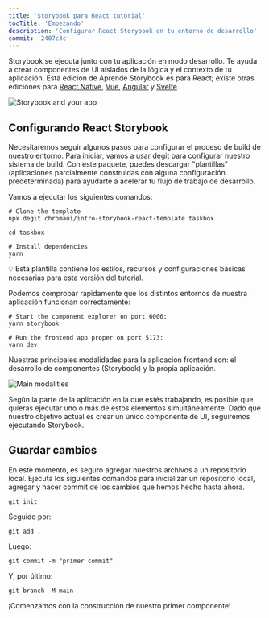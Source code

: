 ```yaml
---
title: 'Storybook para React tutorial'
tocTitle: 'Empezando'
description: 'Configurar React Storybook en tu entorno de desarrollo'
commit: '2407c3c'
---
```


Storybook se ejecuta junto con tu aplicación en modo desarrollo. Te ayuda a crear componentes de UI aislados de la lógica y el contexto de tu aplicación. Esta edición de Aprende Storybook es para React; existe otras ediciones para [React Native](/intro-to-storybook/react-native/es/get-started), [Vue](/intro-to-storybook/vue/es/get-started), [Angular](/intro-to-storybook/angular/es/get-started) y [Svelte](/intro-to-storybook/svelte/es/get-started).

![Storybook and your app](/intro-to-storybook/storybook-relationship.jpg)

## Configurando React Storybook

Necesitaremos seguir algunos pasos para configurar el proceso de build de nuestro entorno. Para iniciar, vamos a usar [degit](https://github.com/Rich-Harris/degit) para configurar nuestro sistema de build. Con este paquete, puedes descargar "plantillas" (aplicaciones parcialmente construidas con alguna configuración predeterminada) para ayudarte a acelerar tu flujo de trabajo de desarrollo.

Vamos a ejecutar los siguientes comandos:

```shell:clipboard=false
# Clone the template
npx degit chromaui/intro-storybook-react-template taskbox

cd taskbox

# Install dependencies
yarn
```

<div class="aside"> 
💡 Esta plantilla contiene los estilos, recursos y configuraciones básicas necesarias para esta versión del tutorial. 
</div>

Podemos comprobar rápidamente que los distintos entornos de nuestra aplicación funcionan correctamente:

```shell:clipboard=false
# Start the component explorer on port 6006:
yarn storybook

# Run the frontend app proper on port 5173:
yarn dev
```

Nuestras principales modalidades para la aplicación frontend son: el desarrollo de componentes (Storybook) y la propia aplicación.

![Main modalities](/intro-to-storybook/app-main-modalities-react.png)

Según la parte de la aplicación en la que estés trabajando, es posible que quieras ejecutar uno o más de estos elementos simultáneamente. Dado que nuestro objetivo actual es crear un único componente de UI, seguiremos ejecutando Storybook.

## Guardar cambios

En este momento, es seguro agregar nuestros archivos a un repositorio local. Ejecuta los siguientes comandos para inicializar un repositorio local, agregar y hacer commit de los cambios que hemos hecho hasta ahora.

```shell
git init
```

Seguido por:

```shell
git add .
```

Luego:

```shell
git commit -m "primer commit"
```

Y, por último:

```shell
git branch -M main
```

¡Comenzamos con la construcción de nuestro primer componente!
